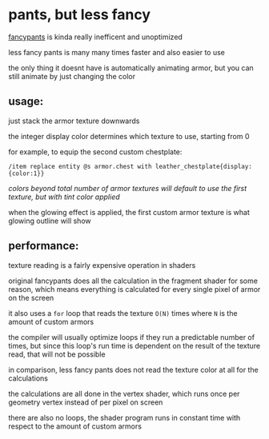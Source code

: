 # pants, but less fancy

[fancypants](https://github.com/Ancientkingg/fancyPants) is kinda really inefficent and unoptimized

less fancy pants is many many times faster and also easier to use

the only thing it doesnt have is automatically animating armor, but you can still animate by just changing the color

## usage:

just stack the armor texture downwards

the integer display color determines which texture to use, starting from 0

for example, to equip the second custom chestplate:

`/item replace entity @s armor.chest with leather_chestplate{display:{color:1}}`

*colors beyond total number of armor textures will default to use the first texture, but with tint color applied*

when the glowing effect is applied, the first custom armor texture is what glowing outline will show

## performance:

texture reading is a fairly expensive operation in shaders

original fancypants does all the calculation in the fragment shader for some reason, which means everything is calculated for every single pixel of armor on the screen

it also uses a `for` loop that reads the texture `O(N)` times where `N` is the amount of custom armors

the compiler will usually optimize loops if they run a predictable number of times, but since this loop's run time is dependent on the result of the texture read, that will not be possible

in comparison, less fancy pants does not read the texture color at all for the calculations

the calculations are all done in the vertex shader, which runs once per geometry vertex instead of per pixel on screen

there are also no loops, the shader program runs in constant time with respect to the amount of custom armors
